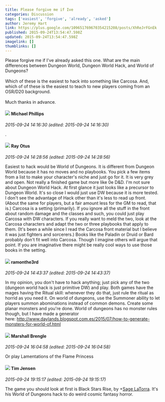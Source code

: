 ```yaml
---
title: Please forgive me if Ive
categories: Discussion
tags: ['easiest', 'forgive', 'already', 'asked']
author: Jeremy Hart
link: https://plus.google.com/109651769670354215208/posts/XhReJrFGnEk
published: 2015-09-24T13:54:47.598Z
updated: 2015-09-24T13:54:47.598Z
imagelink: []
thumblinks: []
---
```


Please forgive me if I&#39;ve already asked this one. What are the main differences between Dungeon World, Dungeon World Hack, and World of Dungeons?<br /><br />Which of these is the easiest to hack into something like Carcosa. And, which of of these is the easiest to teach to new players coming from an OSR/D20 background.<br /><br />Much thanks in advance.
<div id='comment z124sl2jjnfntvkxr04cebn5hlebjzjaj4g'>
  <h4><img src='{{site.baseurl}}//images/avatars/118259119150230982431_photo.jpg'> Michael Phillips</h4>
      <p><cite>2015-09-24 14:16:30 (edited: 2015-09-24 14:16:30)</cite></p>
        <p>.</p>
</div>
        

<div id='comment z124sl2jjnfntvkxr04cebn5hlebjzjaj4g'>
  <h4><img src='{{site.baseurl}}//images/avatars/100495092599585582455_photo.jpg'> Ray Otus</h4>
      <p><cite>2015-09-24 14:28:56 (edited: 2015-09-24 14:28:56)</cite></p>
        <p>Easiest to hack would be World of Dungeons. It is different from Dungeon World because it has no moves and no playbooks. You pick a few items from a list to make your character&#39;s niche and just go for it. It is very grey and open. Not really a finished game but more like 0e D&amp;D. I&#39;m not sure about Dungeon World Hack. At first glance it just looks like a precursor to Dungeon World. It&#39;s so close I would just use DW because it is more tested. I don&#39;t see the advantage of Hack other than it&#39;s less to read up front. (About the same for players, but a fair amount less for the GM to read, that is.) Carcosa is a setting (primarily). If you ignore all the stuff in the front about random damage and the classes and such, you could just play Carcosa with DW characters. If you really want to meld the two, look at the Carcosa characters and adapt the two or three playbooks that apply to them. (It&#39;s been a while since I read the Carcosa front material but I believe it was just fighters and sorcerers.) Books like the Paladin or Druid or Bard probably don&#39;t fit well into Carcosa. Though I imagine others will argue that point. If you are imaginative there might be really cool ways to use those books in the setting.</p>
</div>
        

<div id='comment z124sl2jjnfntvkxr04cebn5hlebjzjaj4g'>
  <h4><img src='{{site.baseurl}}//images/avatars/112513919026144226045_photo.jpg'> ramonthe3rd</h4>
      <p><cite>2015-09-24 14:43:37 (edited: 2015-09-24 14:43:37)</cite></p>
        <p>In my opinion, you don&#39;t have to hack anything; just pick any of the two (dungeon world hack is just primitive DW) and play. Both games have the mages having the Ritual skill: whenever they do that, just rule the ritual as horrid as you need it. On world of dungeons, use the Summoner ability to let players summon abominations instead of common demons. Create some planar monsters and you&#39;re done. World of dungeons has no monster rules though, but I have made a generator here: <a href="http://www.daylands.blogspot.com.es/2015/07/how-to-generate-monsters-for-world-of.html" class="ot-anchor">http://www.daylands.blogspot.com.es/2015/07/how-to-generate-monsters-for-world-of.html</a></p>
</div>
        

<div id='comment z124sl2jjnfntvkxr04cebn5hlebjzjaj4g'>
  <h4><img src='{{site.baseurl}}//images/avatars/110973090768429200038_photo.jpg'> Marshall Brengle</h4>
      <p><cite>2015-09-24 16:04:58 (edited: 2015-09-24 16:04:58)</cite></p>
        <p>Or play Lamentations of the Flame Princess</p>
</div>
        

<div id='comment z124sl2jjnfntvkxr04cebn5hlebjzjaj4g'>
  <h4><img src='{{site.baseurl}}//images/avatars/101509976321886871332_photo.jpg'> Tim Jensen</h4>
      <p><cite>2015-09-24 19:15:17 (edited: 2015-09-24 19:15:17)</cite></p>
        <p>The game you should look at first is Black Stars Rise, by <span class="proflinkWrapper"><span class="proflinkPrefix">+</span><a class="proflink" href="https://plus.google.com/117415966179711277938" oid="117415966179711277938">Sage LaTorra</a></span>​. It&#39;s his World of Dungeons hack to do weird cosmic fantasy horror.</p>
</div>
        